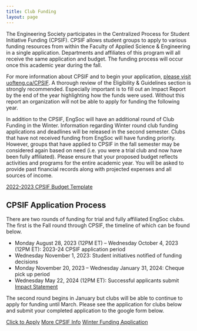 ```yaml
---
title: Club Funding
layout: page
---
```


The Engineering Society participates in the Centralized Process for Student Initiative Funding (CPSIF). CPSIF allows student groups to apply to various funding resources from within the Faculty of Applied Science & Engineering in a single application. Departments and affiliates of this program will all receive the same application and budget. The funding process will occur once this academic year during the fall.

For more information about CPSIF and to begin your application, [please visit uofteng.ca/CPSIF](https://uofteng.ca/CPSIF). A thorough review of the Eligibility & Guidelines section is strongly recommended. Especially important is to fill out an Impact Report by the end of the year highlighting how the funds were used. Without this report an organization will not be able to apply for funding the following year.

In addition to the CPSIF, EngSoc will have an additional round of Club Funding in the Winter. Information regarding Winter round club funding applications and deadlines will be released in the second semester. Clubs that have not received funding from EngSoc will have funding priority. However, groups that have applied to CPSIF in the fall semester may be considered again based on need (i.e. you were a trial club and now have been fully affiliated). Please ensure that your proposed budget reflects activities and programs for the entire academic year. You will be asked to provide past financial records along with projected expenses and all sources of income. 

<a class="button is-primary" href="https://utoronto.sharepoint.com/:x:/s/fase-VDU/setd/ET_pS7HVxwJAlB6vzRSzbwoBnJvJtZsAzflJangkHuH-_g?e=GNi1H6">2022-2023 CPSIF Budget Template</a>

## CPSIF Application Process

There are two rounds of funding for trial and fully affiliated EngSoc clubs. The first is the Fall round through CPSIF, the timeline of which can be found below. 

- Monday August 28, 2023 (12PM ET) –  Wednesday October 4, 2023 (12PM ET): 2023-24 CPSIF application period
- Wednesday November 1, 2023: Student initiatives notified of funding decisions
- Monday November 20, 2023 – Wednesday January 31, 2024: Cheque pick up period
- Wednesday May 22, 2024 (12PM ET): Successful applicants submit [Impact Statement](https://www.engineering.utoronto.ca/current-students/centralized-process-for-student-initiative-funding-cpsif/#impact-statements)

The second round begins in January but clubs will be able to continue to apply for funding until March. Please see the application for clubs below and submit your completed application to the google form below. 

<a class="button is-primary" href="https://forms.office.com/r/NpQsrtGqpR">Click to Apply</a> 
<a class="button is-primary" href="https://uofteng.ca/CPSIF">More CPSIF Info</a> 
<a class="button is-danger" href="https://docs.google.com/forms/d/e/1FAIpQLSfYUfIKAGVTVfzpvkzEuezJG4UYjZzQo8mr4qPp8oUrJYPvSQ/viewform">Winter Funding Application</a>
